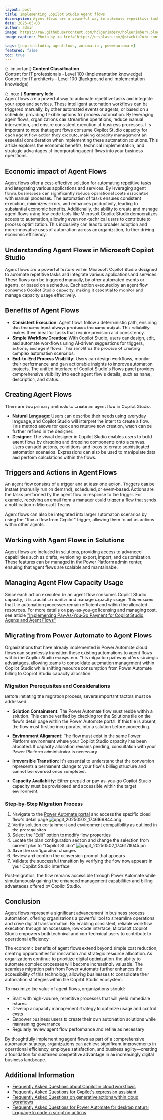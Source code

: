 ```yaml
---
layout: post
title: Implementing Copilot Studio Agent flows 
description: Agent flows are a powerful way to automate repetitive tasks and integrate your apps and services. These intelligent automation workflows can be triggered manually, by other automated events or agents, or based on a schedule, providing flexible options for process automation. By leveraging agent flows, organizations can streamline operations, reduce manual intervention, and ensure consistent execution of business processes.
date: 2025-05-03
author: admin
image: https://raw.githubusercontent.com/holgerimbery/holgerimbery.blog/main/holgerimbery/images/05/stackie-jia-12ea-y_1-UE-unsplash.jpg
image_caption: Photo by <a href="https://unsplash.com/@stackia?utm_content=creditCopyText&utm_medium=referral&utm_source=unsplash">Stackie Jia</a> on <a href="https://unsplash.com/photos/timelapse-photography-of-vehicle-tailights-in-street-with-lighted-post-beside-buildings-at-daytime-12ea-y_1-UE?utm_content=creditCopyText&utm_medium=referral&utm_source=unsplash">Unsplash</a>
      
tags: [copilotstudio, agentflows, automation, powerautomate]
featured: false
toc: true
---
```


{: .important} 
**Content Classification**   
Content for IT professionals - Level 100 (Implemantation knowledge)   
Content for IT architects - Level 100 (Background and Implementation knowledge)   

{: .note } 
**Summary lede**  
Agent flows are a powerful way to automate repetitive tasks and integrate your apps and services. These intelligent automation workflows can be triggered manually, by other automated events or agents, or based on a schedule, providing flexible options for process automation. By leveraging agent flows, organizations can streamline operations, reduce manual intervention, and ensure consistent execution of business processes. It's important to note that agent flows consume Copilot Studio capacity for each agent flow action they execute, making capacity management an essential consideration when implementing these automation solutions. This article explores the economic benefits, technical implementation, and strategic advantages of incorporating agent flows into your business operations.

## Economic impact of Agent Flows
Agent flows offer a cost-effective solution for automating repetitive tasks and integrating various applications and services. By leveraging agent flows, businesses can significantly reduce operational costs associated with manual processes. The automation of tasks ensures consistent execution, minimizes errors, and enhances productivity, leading to substantial economic benefits. Additionally, the ability to create and manage agent flows using low-code tools like Microsoft Copilot Studio democratizes access to automation, allowing even non-technical users to contribute to process optimization. This inclusivity can lead to broader adoption and more innovative uses of automation across an organization, further driving economic efficiency.

## Understanding Agent Flows in Microsoft Copilot Studio
Agent flows are a powerful feature within Microsoft Copilot Studio designed to automate repetitive tasks and integrate various applications and services. These flows can be triggered manually, by other automated events or agents, or based on a schedule. Each action executed by an agent flow consumes Copilot Studio capacity, making it essential to monitor and manage capacity usage effectively.

## Benefits of Agent Flows
* **Consistent Execution**: Agent flows follow a deterministic path, ensuring that the same input always produces the same output. This reliability makes them ideal for tasks that require precision and consistency.
* **Simple Workflow Creation**: With Copilot Studio, users can design, edit, and automate workflows using AI-driven suggestions for triggers, actions, and agent flows. This simplifies the process of creating complex automation scenarios.
* **End-to-End Process Visibility**: Users can design workflows, monitor their performance, and gain actionable insights to improve automation projects. The unified interface of Copilot Studio's Flows panel provides comprehensive visibility into each agent flow's details, such as name, description, and status.

## Creating Agent Flows
There are two primary methods to create an agent flow in Copilot Studio:

* **Natural Language**: Users can describe their needs using everyday language, and Copilot Studio will interpret the intent to create a flow. This method allows for quick and intuitive flow creation, which can be further refined in the designer.
* **Designer**: The visual designer in Copilot Studio enables users to build agent flows by dragging and dropping components onto a canvas. Users can add actions, conditions, and loops to create sophisticated automation scenarios. Expressions can also be used to manipulate data and perform calculations within the flows.

## Triggers and Actions in Agent Flows
An agent flow consists of a trigger and at least one action. Triggers can be instant (manually run on demand), scheduled, or event-based. Actions are the tasks performed by the agent flow in response to the trigger. For example, receiving an email from a manager could trigger a flow that sends a notification in Microsoft Teams.

Agent flows can also be integrated into larger automation scenarios by using the "Run a flow from Copilot" trigger, allowing them to act as actions within other agents.

## Working with Agent Flows in Solutions
Agent flows are included in solutions, providing access to advanced capabilities such as drafts, versioning, export, import, and customization. These features can be managed in the Power Platform admin center, ensuring that agent flows are scalable and maintainable.

## Managing Agent Flow Capacity Usage
Since each action executed by an agent flow consumes Copilot Studio capacity, it is crucial to monitor and manage capacity usage. This ensures that the automation processes remain efficient and within the allocated resources.
For more datails on pay-as-you-go licensing and managing cost, see article ["Implementing Pay-As-You-Go Payment for Copilot Studio Agents and Agent Flows"](https://holgerimbery.blog/pay-as-you-go-payment-copilot-agents-agentflows)


## Migrating from Power Automate to Agent Flows

Organizations that have already implemented in Power Automate cloud flows can seamlessly transition these existing automations to agent flows within the Copilot Studio ecosystem. This migration pathway offers strategic advantages, allowing teams to consolidate automation management within Copilot Studio while shifting resource consumption from Power Automate billing to Copilot Studio capacity allocation.

### Migration Prerequisites and Considerations

Before initiating the migration process, several important factors must be addressed:

* **Solution Containment**: The Power Automate flow must reside within a solution. This can be verified by checking for the Solutions tile on the flow's detail page within the Power Automate portal. If this tile is absent, the flow must first be incorporated into a solution before proceeding.

* **Environment Alignment**: The flow must exist in the same Power Platform environment where your Copilot Studio capacity has been allocated. If capacity allocation remains pending, consultation with your Power Platform administrator is necessary.

* **Irreversible Transition**: It's essential to understand that the conversion represents a permanent change to your flow's billing structure and cannot be reversed once completed.

* **Capacity Availability**: Either prepaid or pay-as-you-go Copilot Studio capacity must be provisioned and accessible within the target environment.

### Step-by-Step Migration Process

1. Navigate to the [Power Automate portal](https://make.powerautomate.com/) and access the specific cloud flow's detail page
![upgit_20250502_1746169844.png](https://raw.githubusercontent.com/holgerimbery/holgerimbery.blog/main/holgerimbery/images/2025/05/upgit_20250502_1746169844.png)
2. Verify solution containment and environment compatibility as outlined in the prerequisites
3. Select the "Edit" option to modify flow properties
4. Locate the plan configuration section and change the selection from current plan to "Copilot Studio"
![upgit_20250502_1746170045.pn](https://raw.githubusercontent.com/holgerimbery/holgerimbery.blog/main/holgerimbery/images/2025/05/upgit_20250502_1746170045.png)
5. Save the configuration changes
6. Review and confirm the conversion prompt that appears
7. Validate the successful transition by verifying the flow now appears in your Copilot Studio interface

Post-migration, the flow remains accessible through Power Automate while simultaneously gaining the enhanced management capabilities and billing advantages offered by Copilot Studio.


## Conclusion

Agent flows represent a significant advancement in business process automation, offering organizations a powerful tool to streamline operations and drive digital transformation. By enabling consistent, reliable workflow execution through an accessible, low-code interface, Microsoft Copilot Studio empowers both technical and non-technical users to contribute to operational efficiency.

The economic benefits of agent flows extend beyond simple cost reduction, creating opportunities for innovation and strategic resource allocation. As organizations continue to prioritize digital optimization, the ability to automate complex processes will become increasingly valuable. The seamless migration path from Power Automate further enhances the accessibility of this technology, allowing businesses to consolidate their automation strategies within the Copilot Studio ecosystem.

To maximize the value of agent flows, organizations should:
- Start with high-volume, repetitive processes that will yield immediate returns
- Develop a capacity management strategy to optimize usage and control costs
- Empower business users to create their own automation solutions while maintaining governance
- Regularly review agent flow performance and refine as necessary

By thoughtfully implementing agent flows as part of a comprehensive automation strategy, organizations can achieve significant improvements in operational efficiency, employee satisfaction, and business agility—creating a foundation for sustained competitive advantage in an increasingly digital business landscape.

## Additional Information
* [Frequently Asked Questions about Copilot in cloud workflows](https://learn.microsoft.com/en-us/power-automate/faqs-copilot)
* [Frequently Asked Questions for Copilot's expression assistant](https://learn.microsoft.com/en-us/power-automate/faqs-copilot-expression-assistant)
* [Frequently Asked Questions on generative actions within cloud workflows](https://learn.microsoft.com/en-us/power-automate/faqs-generative-actions)
* [Frequently Asked Questions for Power Automate for desktop natural language to code in scripting actions](https://learn.microsoft.com/en-us/power-automate/faqs-copilot-nl-to-code)
